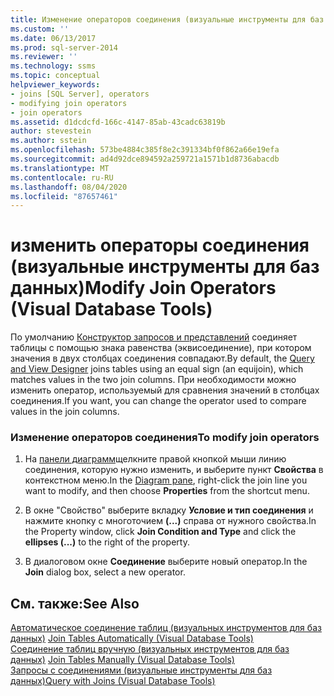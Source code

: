 ```yaml
---
title: Изменение операторов соединения (визуальные инструменты для баз данных) | Документация Майкрософт
ms.custom: ''
ms.date: 06/13/2017
ms.prod: sql-server-2014
ms.reviewer: ''
ms.technology: ssms
ms.topic: conceptual
helpviewer_keywords:
- joins [SQL Server], operators
- modifying join operators
- join operators
ms.assetid: d1dcdcfd-166c-4147-85ab-43cadc63819b
author: stevestein
ms.author: sstein
ms.openlocfilehash: 573be4884c385f8e2c391334bf0f862a66e19efa
ms.sourcegitcommit: ad4d92dce894592a259721a1571b1d8736abacdb
ms.translationtype: MT
ms.contentlocale: ru-RU
ms.lasthandoff: 08/04/2020
ms.locfileid: "87657461"
---
```

# <a name="modify-join-operators-visual-database-tools"></a><span data-ttu-id="ddc67-102">изменить операторы соединения (визуальные инструменты для баз данных)</span><span class="sxs-lookup"><span data-stu-id="ddc67-102">Modify Join Operators (Visual Database Tools)</span></span>
  <span data-ttu-id="ddc67-103">По умолчанию [Конструктор запросов и представлений](visual-database-tools.md) соединяет таблицы с помощью знака равенства (эквисоединение), при котором значения в двух столбцах соединения совпадают.</span><span class="sxs-lookup"><span data-stu-id="ddc67-103">By default, the [Query and View Designer](visual-database-tools.md) joins tables using an equal sign (an equijoin), which matches values in the two join columns.</span></span> <span data-ttu-id="ddc67-104">При необходимости можно изменить оператор, используемый для сравнения значений в столбцах соединения.</span><span class="sxs-lookup"><span data-stu-id="ddc67-104">If you want, you can change the operator used to compare values in the join columns.</span></span>  
  
### <a name="to-modify-join-operators"></a><span data-ttu-id="ddc67-105">Изменение операторов соединения</span><span class="sxs-lookup"><span data-stu-id="ddc67-105">To modify join operators</span></span>  
  
1.  <span data-ttu-id="ddc67-106">На [панели диаграмм](diagram-pane-visual-database-tools.md)щелкните правой кнопкой мыши линию соединения, которую нужно изменить, и выберите пункт **Свойства** в контекстном меню.</span><span class="sxs-lookup"><span data-stu-id="ddc67-106">In the [Diagram pane](diagram-pane-visual-database-tools.md), right-click the join line you want to modify, and then choose **Properties** from the shortcut menu.</span></span>  
  
2.  <span data-ttu-id="ddc67-107">В окне "Свойство" выберите вкладку **Условие и тип соединения** и нажмите кнопку с многоточием **(...)** справа от нужного свойства.</span><span class="sxs-lookup"><span data-stu-id="ddc67-107">In the Property window, click **Join Condition and Type** and click the **ellipses (...)** to the right of the property.</span></span>  
  
3.  <span data-ttu-id="ddc67-108">В диалоговом окне **Соединение** выберите новый оператор.</span><span class="sxs-lookup"><span data-stu-id="ddc67-108">In the **Join** dialog box, select a new operator.</span></span>  
  
## <a name="see-also"></a><span data-ttu-id="ddc67-109">См. также:</span><span class="sxs-lookup"><span data-stu-id="ddc67-109">See Also</span></span>  
 <span data-ttu-id="ddc67-110">[Автоматическое соединение таблиц &#40;визуальных инструментов для баз данных&#41;](join-tables-automatically-visual-database-tools.md) </span><span class="sxs-lookup"><span data-stu-id="ddc67-110">[Join Tables Automatically &#40;Visual Database Tools&#41;](join-tables-automatically-visual-database-tools.md) </span></span>  
 <span data-ttu-id="ddc67-111">[Соединение таблиц вручную &#40;визуальных инструментов для баз данных&#41;](join-tables-manually-visual-database-tools.md) </span><span class="sxs-lookup"><span data-stu-id="ddc67-111">[Join Tables Manually &#40;Visual Database Tools&#41;](join-tables-manually-visual-database-tools.md) </span></span>  
 [<span data-ttu-id="ddc67-112">Запросы с соединениями (визуальные инструменты для баз данных)</span><span class="sxs-lookup"><span data-stu-id="ddc67-112">Query with Joins &#40;Visual Database Tools&#41;</span></span>](query-with-joins-visual-database-tools.md)  
  
  
